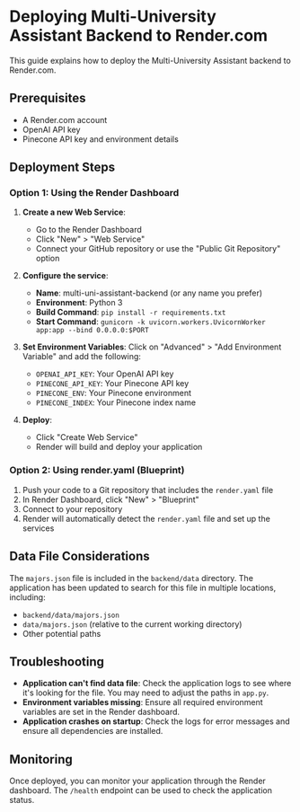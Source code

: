 # Deploying Multi-University Assistant Backend to Render.com

This guide explains how to deploy the Multi-University Assistant backend to Render.com.

## Prerequisites

- A Render.com account
- OpenAI API key
- Pinecone API key and environment details

## Deployment Steps

### Option 1: Using the Render Dashboard

1. **Create a new Web Service**:
   - Go to the Render Dashboard
   - Click "New" > "Web Service"
   - Connect your GitHub repository or use the "Public Git Repository" option

2. **Configure the service**:
   - **Name**: multi-uni-assistant-backend (or any name you prefer)
   - **Environment**: Python 3
   - **Build Command**: `pip install -r requirements.txt`
   - **Start Command**: `gunicorn -k uvicorn.workers.UvicornWorker app:app --bind 0.0.0.0:$PORT`

3. **Set Environment Variables**:
   Click on "Advanced" > "Add Environment Variable" and add the following:
   - `OPENAI_API_KEY`: Your OpenAI API key
   - `PINECONE_API_KEY`: Your Pinecone API key
   - `PINECONE_ENV`: Your Pinecone environment
   - `PINECONE_INDEX`: Your Pinecone index name

4. **Deploy**:
   - Click "Create Web Service"
   - Render will build and deploy your application

### Option 2: Using render.yaml (Blueprint)

1. Push your code to a Git repository that includes the `render.yaml` file
2. In Render Dashboard, click "New" > "Blueprint"
3. Connect to your repository
4. Render will automatically detect the `render.yaml` file and set up the services

## Data File Considerations

The `majors.json` file is included in the `backend/data` directory. The application has been updated to search for this file in multiple locations, including:

- `backend/data/majors.json`
- `data/majors.json` (relative to the current working directory)
- Other potential paths

## Troubleshooting

- **Application can't find data file**: Check the application logs to see where it's looking for the file. You may need to adjust the paths in `app.py`.
- **Environment variables missing**: Ensure all required environment variables are set in the Render dashboard.
- **Application crashes on startup**: Check the logs for error messages and ensure all dependencies are installed.

## Monitoring

Once deployed, you can monitor your application through the Render dashboard. The `/health` endpoint can be used to check the application status. 